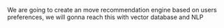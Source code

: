 We are going to create an move recommendation engine based on users preferences, we will gonna reach this with vector database and NLP